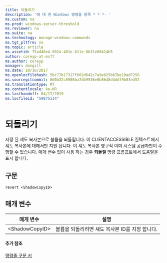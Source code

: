 ```yaml
---
title: 되돌리기
description: '에 대 한 Windows 명령을 항목 * * *- '
ms.custom: na
ms.prod: windows-server-threshold
ms.reviewer: na
ms.suite: na
ms.technology: manage-windows-commands
ms.tgt_pltfrm: na
ms.topic: article
ms.assetid: 75ad40e4-502a-401e-b11e-8b31e00424b5
author: coreyp-at-msft
ms.author: coreyp
manager: dongill
ms.date: 10/16/2017
ms.openlocfilehash: 5bc77b17317f602d642c7a9e025b67be10ad7256
ms.sourcegitcommit: 0d0b32c8986ba7db9536e0b8648d4ddf9b03e452
ms.translationtype: MT
ms.contentlocale: ko-KR
ms.lasthandoff: 04/17/2019
ms.locfileid: "59875114"
---
```

# <a name="revert"></a>되돌리기



지정 된 섀도 복사본으로 볼륨을 되돌립니다. 이 CLIENTACCESSIBLE 컨텍스트에서 섀도 복사본에 대해서만 지원 됩니다. 이 섀도 복사본 영구적 이며 시스템 공급자만이 수행할 수 있습니다. 매개 변수 없이 사용 하는 경우 **되돌릴** 명령 프롬프트에서 도움말을 표시 합니다.

## <a name="syntax"></a>구문

```
revert <ShadowCopyID>
```

## <a name="parameters"></a>매개 변수

|매개 변수|설명|
|---------|-----------|
|\<ShadowCopyID>|볼륨을 되돌리려면 섀도 복사본 ID를 지정 합니다.|

#### <a name="additional-references"></a>추가 참조

[명령줄 구문 키](command-line-syntax-key.md)